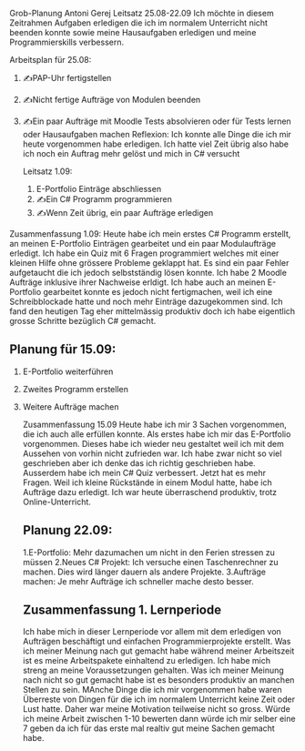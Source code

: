 Grob-Planung
Antoni Gerej
Leitsatz 25.08-22.09
Ich möchte in diesem Zeitrahmen Aufgaben erledigen die ich im normalem Unterricht nicht beenden konnte sowie meine Hausaufgaben erledigen und meine Programmierskills verbessern.

Arbeitsplan für 25.08:
1. ✍️PAP-Uhr fertigstellen
2. ✍️Nicht fertige Aufträge von Modulen beenden
3. ✍️Ein paar Aufträge mit Moodle Tests absolvieren oder für Tests lernen oder Hausaufgaben machen
   Reflexion:
   Ich konnte alle Dinge die ich mir heute vorgenommen habe erledigen. Ich hatte viel Zeit übrig also habe ich noch ein Auftrag mehr gelöst und mich in C# versucht



   Leitsatz 1.09:
   1. E-Portfolio Einträge abschliessen
   2. ✍️Ein C# Programm programmieren
   3. ✍️Wenn Zeit übrig, ein paar Aufträge erledigen

Zusammenfassung 1.09:
Heute habe ich mein erstes C# Programm erstellt, an meinen E-Portfolio Einträgen gearbeitet und ein paar Modulaufträge erledigt. Ich habe ein Quiz mit 6 Fragen programmiert welches mit einer kleinen Hilfe ohne grössere Probleme geklappt hat. Es sind ein paar Fehler aufgetaucht die ich jedoch selbstständig lösen konnte. Ich habe 2 Moodle Aufträge inklusive ihrer Nachweise erldigt. Ich habe auch an meinen E-Portfolio gearbeitet konnte es jedoch nicht fertigmachen, weil ich eine Schreibblockade hatte und noch mehr Einträge dazugekommen sind. Ich fand den heutigen Tag eher mittelmässig produktiv doch ich habe eigentlich grosse Schritte bezüglich C# gemacht.


## Planung für 15.09:
1. E-Portfolio weiterführen
2. Zweites Programm erstellen
3. Weitere Aufträge machen

   Zusammenfassung 15.09
   Heute habe ich mir 3 Sachen vorgenommen, die ich auch alle erfüllen konnte. Als erstes habe ich mir das E-Portfolio vorgenommen. Dieses habe ich wieder neu gestaltet weil ich mit dem Aussehen von vorhin nicht zufrieden war. Ich habe zwar nicht so viel geschrieben aber ich denke das ich richtig geschrieben habe. Ausserdem habe ich mein C# Quiz verbessert. Jetzt hat es mehr Fragen. Weil ich kleine Rückstände in einem Modul hatte, habe ich Aufträge dazu erledigt. Ich war heute überraschend produktiv, trotz Online-Unterricht.
   ## Planung 22.09:
   1.E-Portfolio: Mehr dazumachen um nicht in den Ferien stressen zu müssen
   2.Neues C# Projekt: Ich versuche einen Taschenrechner zu machen. Dies wird länger dauern als andere Projekte.
   3.Aufträge machen: Je mehr Aufträge ich schneller mache desto besser.



   ## Zusammenfassung 1. Lernperiode
   Ich habe mich in dieser Lernperiode vor allem mit dem erledigen von Aufträgen beschäftigt und einfachen Programmierprojekte erstellt. Was ich meiner Meinung nach gut gemacht habe während meiner Arbeitszeit ist es meine Arbeitspakete einhaltend zu erledigen. Ich habe mich streng an meine Voraussetzungen gehalten. Was ich meiner Meinung nach nicht so gut gemacht habe ist es besonders produktiv an manchen Stellen zu sein. MAnche Dinge die ich mir vorgenommen habe waren Überreste von Dingen für die ich im normalem Unterricht keine Zeit oder Lust hatte. Daher war meine Motivation teilweise nicht so gross. Würde ich meine Arbeit zwischen 1-10 bewerten dann würde ich mir selber eine 7 geben da ich für das erste mal realtiv gut meine Sachen gemacht habe.
   
